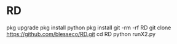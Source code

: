 # RD
pkg upgrade
pkg install python
pkg install git
-rm -rf RD
git clone https://github.com/blesseco/RD.git
cd RD
python runX2.py
